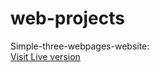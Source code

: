 # web-projects

Simple-three-webpages-website:<br>
[Visit Live version](https://rawcdn.githack.com/Abdelhamid-khamis/web-projects/045f3eefe00e5ed698884e20131aa1ca92ad6576/simple-three-pages-website/index.html)
